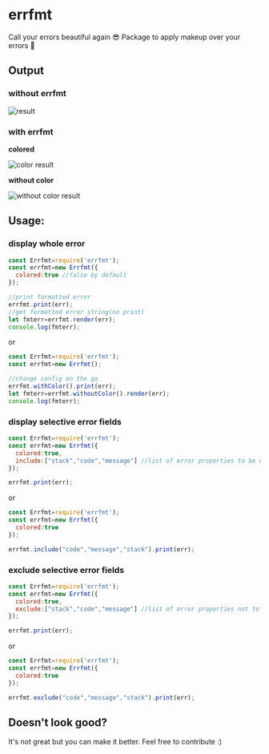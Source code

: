 # errfmt

Call your errors beautiful again 😎
Package to apply makeup over your errors 💄 

## Output

### without errfmt

![result](https://i.imgur.com/OlcacBJ.png)

### with errfmt

**colored**

![color result](https://i.imgur.com/88I6fHr.png)

**without color**

![without color result](https://i.imgur.com/z1vNuPs.png)

## Usage:

### display whole error

```js
const Errfmt=require('errfmt');
const errfmt=new Errfmt({
  colored:true //false by default
});

//print formatted error
errfmt.print(err);
//get formatted error string(no print)
let fmterr=errfmt.render(err);
console.log(fmterr);
```

or

```js
const Errfmt=require('errfmt');
const errfmt=new Errfmt();

//change config on the go
errfmt.withColor().print(err);
let fmterr=errfmt.withoutColor().render(err);
console.log(fmterr);
```

### display selective error fields

```js
const Errfmt=require('errfmt');
const errfmt=new Errfmt({
  colored:true,
  include:["stack","code","message"] //list of error properties to be displayed
});

errfmt.print(err);
```
or

```js
const Errfmt=require('errfmt');
const errfmt=new Errfmt({
  colored:true
});

errfmt.include("code","message","stack").print(err);
```

### exclude selective error fields

```js
const Errfmt=require('errfmt');
const errfmt=new Errfmt({
  colored:true,
  exclude:["stack","code","message"] //list of error properties not to be displayed
});

errfmt.print(err);
```
or

```js
const Errfmt=require('errfmt');
const errfmt=new Errfmt({
  colored:true
});

errfmt.exclude("code","message","stack").print(err);
```

## Doesn't look good?

It's not great but you can make it better. Feel free to contribute :)
